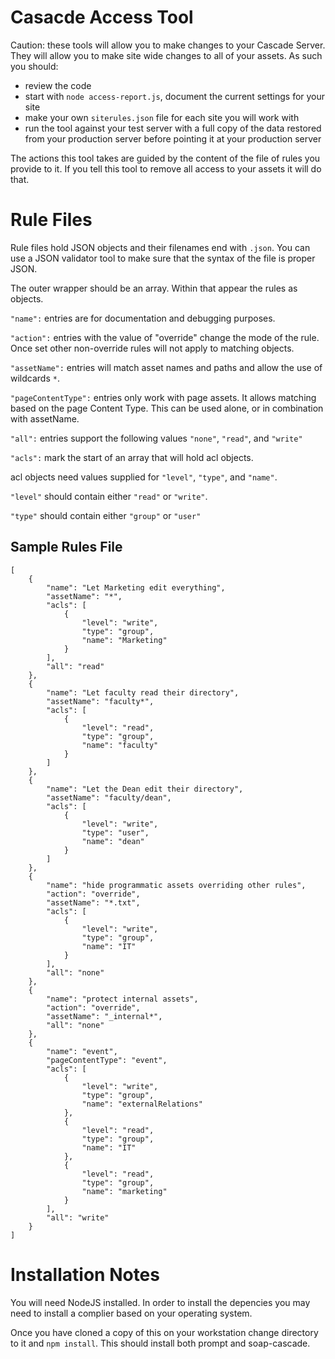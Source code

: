 Casacde Access Tool
================

Caution: these tools will allow you to make changes to your Cascade Server. 
They will allow you to make site wide changes to all of your assets. 
As such you should: 
* review the code
* start with `node access-report.js`, document the current settings for your site
* make your own `siterules.json` file for each site you will work with
* run the tool against your test server with a full copy of the data restored from your production server before pointing it at your production server

The actions this tool takes are guided by the content of the file of rules you provide to it.
If you tell this tool to remove all access to your assets it will do that.

# Rule Files

Rule files hold JSON objects and their filenames end with `.json`. 
You can use a JSON validator tool to make sure that the syntax of the file is proper JSON.

The outer wrapper should be an array. Within that appear the rules as objects.


`"name":` entries are for documentation and debugging purposes.

`"action":` entries with the value of "override" change the mode of the rule. Once set other non-override rules will not apply to matching objects.

`"assetName":` entries will match asset names and paths and allow the use of wildcards `*`.

`"pageContentType":` entries only work with page assets. It allows matching based on the page Content Type. This can be used alone, or in combination with assetName.

`"all":` entries support the following values `"none"`, `"read"`, and `"write"`

`"acls":` mark the start of an array that will hold acl objects.

acl objects need values supplied for `"level"`, `"type"`, and `"name"`.

`"level"` should contain either `"read"` or `"write"`.

`"type"` should contain either `"group"` or `"user"`

## Sample Rules File

```
[
	{
		"name": "Let Marketing edit everything",
		"assetName": "*",
		"acls": [
			{
				"level": "write",
				"type": "group",
				"name": "Marketing"
			}
		],
		"all": "read"
	},
	{
		"name": "Let faculty read their directory",
		"assetName": "faculty*",
		"acls": [
			{
				"level": "read",
				"type": "group",
				"name": "faculty"
			}
		]
	},
	{
		"name": "Let the Dean edit their directory",
		"assetName": "faculty/dean",
		"acls": [
			{
				"level": "write",
				"type": "user",
				"name": "dean"
			}
		]
	},
	{
		"name": "hide programmatic assets overriding other rules",
		"action": "override",
		"assetName": "*.txt",
		"acls": [
			{
				"level": "write",
				"type": "group",
				"name": "IT"
			}
		],
		"all": "none"
	},
	{
		"name": "protect internal assets",
		"action": "override",
		"assetName": "_internal*",
		"all": "none"
	},
	{
		"name": "event",
		"pageContentType": "event",
		"acls": [
			{
				"level": "write",
				"type": "group",
				"name": "externalRelations"
			},
			{
				"level": "read",
				"type": "group",
				"name": "IT"
			},
			{
				"level": "read",
				"type": "group",
				"name": "marketing"
			}
		],
		"all": "write"
	}
]
```

# Installation Notes

You will need NodeJS installed. In order to install the depencies you may need to install a complier based on your operating system.

Once you have cloned a copy of this on your workstation change directory to it and `npm install`. 
This should install both prompt and soap-cascade.
